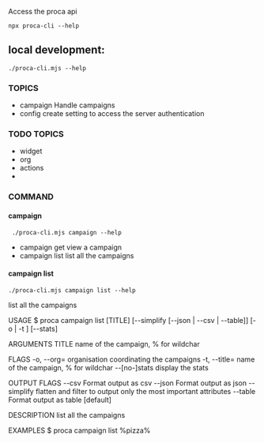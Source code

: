 Access the proca api

    npx proca-cli --help

## local development:

    ./proca-cli.mjs --help


### TOPICS
-  campaign  Handle campaigns
-  config    create setting to access the server authentication

### TODO TOPICS

- widget
- org
- actions
- 

### COMMAND 
#### campaign

     ./proca-cli.mjs campaign --help

- campaign get   view a campaign
- campaign list  list all the campaigns

#### campaign list 

    ./proca-cli.mjs campaign list --help

list all the campaigns

USAGE
  $ proca campaign list [TITLE] [--simplify [--json | --csv | --table]] [-o <organisation name> | -t <campaign title>] [--stats]

ARGUMENTS
  TITLE  name of the campaign, % for wildchar

FLAGS
  -o, --org=<organisation name>  organisation coordinating the campaigns
  -t, --title=<campaign title>   name of the campaign, % for wildchar
      --[no-]stats               display the stats

OUTPUT FLAGS
  --csv       Format output as csv
  --json      Format output as json
  --simplify  flatten and filter to output only the most important attributes
  --table     Format output as table [default]

DESCRIPTION
  list all the campaigns

EXAMPLES
  $ proca campaign list %pizza%

